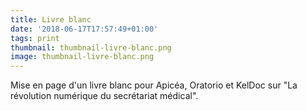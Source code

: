 ```yaml
---
title: Livre blanc
date: '2018-06-17T17:57:49+01:00'
tags: print
thumbnail: thumbnail-livre-blanc.png
image: thumbnail-livre-blanc.png
---
```

Mise en page d'un livre blanc pour Apicéa, Oratorio et KelDoc sur "La révolution numérique du secrétariat médical".
